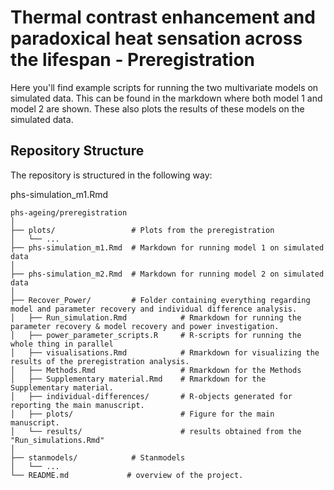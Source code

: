 # Thermal contrast enhancement and paradoxical heat sensation across the lifespan - Preregistration

Here you'll find example scripts for running the two multivariate models on simulated data. This can be found in the markdown where both model 1 and model 2 
are shown. These also plots the results of these models on the simulated data.

## **Repository Structure**  

The repository is structured in the following way:

phs-simulation_m1.Rmd

```         
phs-ageing/preregistration
│
├── plots/                 # Plots from the preregistration
│   └── ... 
├── phs-simulation_m1.Rmd  # Markdown for running model 1 on simulated data
│  
├── phs-simulation_m2.Rmd  # Markdown for running model 2 on simulated data
│   
├── Recover_Power/         # Folder containing everything regarding model and parameter recovery and individual difference analysis.
│   ├── Run_simulation.Rmd            # Rmarkdown for running the parameter recovery & model recovery and power investigation.
│   ├── power_parameter_scripts.R     # R-scripts for running the whole thing in parallel
│   ├── visualisations.Rmd            # Rmarkdown for visualizing the results of the preregistration analysis.
│   ├── Methods.Rmd                   # Rmarkdown for the Methods
│   ├── Supplementary material.Rmd    # Rmarkdown for the Supplementary material.
│   ├── individual-differences/       # R-objects generated for reporting the main manuscript.
│   ├── plots/                        # Figure for the main manuscript.
│   └── results/                      # results obtained from the "Run_simulations.Rmd"
│
├── stanmodels/            # Stanmodels
│   └── ... 
└── README.md             # overview of the project.


```

